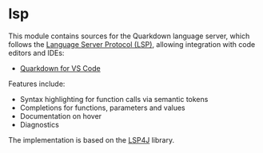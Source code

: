 # lsp

This module contains sources for the Quarkdown language server, which follows the [Language Server Protocol (LSP)](https://microsoft.github.io/language-server-protocol/),
allowing integration with code editors and IDEs:

- [Quarkdown for VS Code](https://github.com/quarkdown-labs/quarkdown-vscode)

Features include:
- Syntax highlighting for function calls via semantic tokens
- Completions for functions, parameters and values
- Documentation on hover
- Diagnostics

The implementation is based on the [LSP4J](https://github.com/eclipse-lsp4j/lsp4j) library.